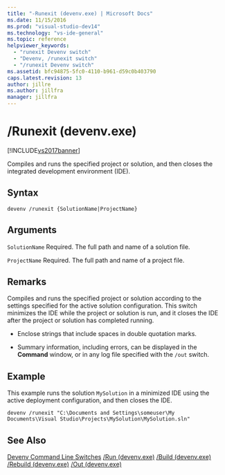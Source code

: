 ```yaml
---
title: "-Runexit (devenv.exe) | Microsoft Docs"
ms.date: 11/15/2016
ms.prod: "visual-studio-dev14"
ms.technology: "vs-ide-general"
ms.topic: reference
helpviewer_keywords:
  - "runexit Devenv switch"
  - "Devenv, /runexit switch"
  - "/runexit Devenv switch"
ms.assetid: bfc94875-5fc0-4110-b961-d59c0b403790
caps.latest.revision: 13
author: jillre
ms.author: jillfra
manager: jillfra
---
```

# /Runexit (devenv.exe)
[!INCLUDE[vs2017banner](../../includes/vs2017banner.md)]

Compiles and runs the specified project or solution, and then closes the integrated development environment (IDE).

## Syntax

```
devenv /runexit {SolutionName|ProjectName}
```

## Arguments
 `SolutionName`
 Required. The full path and name of a solution file.

 `ProjectName`
 Required. The full path and name of a project file.

## Remarks
 Compiles and runs the specified project or solution according to the settings specified for the active solution configuration. This switch minimizes the IDE while the project or solution is run, and it closes the IDE after the project or solution has completed running.

- Enclose strings that include spaces in double quotation marks.

- Summary information, including errors, can be displayed in the **Command** window, or in any log file specified with the `/out` switch.

## Example
 This example runs the solution `MySolution` in a minimized IDE using the active deployment configuration, and then closes the IDE.

```
devenv /runexit "C:\Documents and Settings\someuser\My Documents\Visual Studio\Projects\MySolution\MySolution.sln"
```

## See Also
 [Devenv Command Line Switches](../../ide/reference/devenv-command-line-switches.md)
 [/Run (devenv.exe)](../../ide/reference/run-devenv-exe.md)
 [/Build (devenv.exe)](../../ide/reference/build-devenv-exe.md)
 [/Rebuild (devenv.exe)](../../ide/reference/rebuild-devenv-exe.md)
 [/Out (devenv.exe)](../../ide/reference/out-devenv-exe.md)
